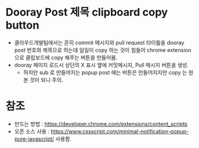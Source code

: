 # Dooray Post 제목 clipboard copy button

- 클라우드개발팀에서는 흔히 commit 메시지와 pull request 타이틀을 dooray post 번호와 제목으로 하는데 일일이 copy 하는 것이 힘들어 chrome extension 으로
  클립보드에 copy 해주는 버튼을 만들어봄.
- dooray 페이지 로드시 상단의 X 표시 옆에 커밋메시지, Pull 메시지 버튼을 생성.
  - 하지만 sub 로 만들어지는 popup post 에는 버튼은 만들어지지만 copy 는 원본 것이 되니 주의.

# 참조

- 만드는 방법 : https://developer.chrome.com/extensions/content_scripts
- 오픈 소스 사용 : https://www.cssscript.com/minimal-notification-popup-pure-javascript/ 사용함.
